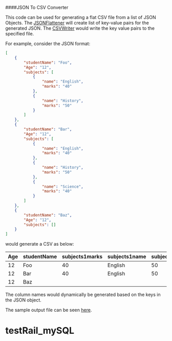 ####JSON To CSV Converter


This code can be used for generating a flat CSV file from a list of JSON Objects. The [JSONFlattener](https://github.com/kumaranvram/json-to-csv/blob/master/src/com/lasercode/parser/JsonFlattener.java) will create list of key-value pairs for the generated JSON. The [CSVWriter](https://github.com/kumaranvram/json-to-csv/blob/master/src/com/lasercode/printer/CsvWriter.java) would write the key value pairs to the specified file.

For example, consider the JSON format:
````json
[
    {
        "studentName": "Foo",
        "Age": "12",
        "subjects": [
            {
                "name": "English",
                "marks": "40"
            },
            {
                "name": "History",
                "marks": "50"
            }
        ]
    },
    {
        "studentName": "Bar",
        "Age": "12",
        "subjects": [
            {
                "name": "English",
                "marks": "40"
            },
            {
                "name": "History",
                "marks": "50"
            },
            {
                "name": "Science",
                "marks": "40"
            }
        ]
    },
    {
        "studentName": "Baz",
        "Age": "12",
        "subjects": []
    }
]
````

would generate a CSV as below:

| Age | studentName | subjects1marks | subjects1name | subjects2marks | subjects2name | subjects3marks | subjects3name |
|-----|-------------|----------------|---------------|----------------|---------------|----------------|---------------|
| 12  | Foo         | 40             | English       | 50             | History       |                |               |
| 12  | Bar         | 40             | English       | 50             | History       | 40             | Science       |
| 12  | Baz         |                |               |                |               |                |               |


The column names would dynamically be generated based on the keys in the JSON object.

The sample output file can be seen [here](https://github.com/kumaranvram/json-to-csv/blob/master/sample.csv).
# testRail_mySQL
